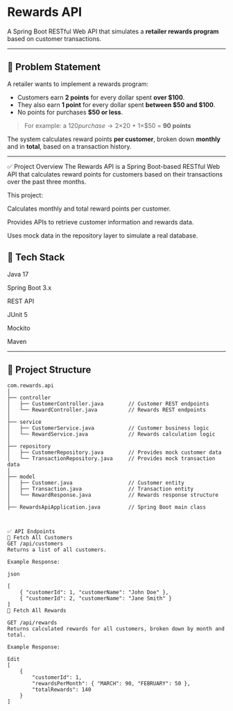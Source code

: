 # Rewards API

A Spring Boot RESTful Web API that simulates a **retailer rewards program** based on customer transactions.

---

## 🧾 Problem Statement

A retailer wants to implement a rewards program:

- Customers earn **2 points** for every dollar spent **over $100**.
- They also earn **1 point** for every dollar spent **between $50 and $100**.
- No points for purchases **$50 or less**.

> For example: a $120 purchase → 2×$20 + 1×$50 = **90 points**

The system calculates reward points **per customer**, broken down **monthly** and in **total**, based on a transaction history.

---

✅ Project Overview
The Rewards API is a Spring Boot-based RESTful Web API that calculates reward points for customers based on their transactions over the past three months.

This project:

Calculates monthly and total reward points per customer.

Provides APIs to retrieve customer information and rewards data.

Uses mock data in the repository layer to simulate a real database.



## 🚀 Tech Stack

Java 17

Spring Boot 3.x

REST API

JUnit 5

Mockito

Maven

---

## 📁 Project Structure

```text
com.rewards.api
│
├── controller
│   ├── CustomerController.java        // Customer REST endpoints
│   └── RewardController.java          // Rewards REST endpoints
│
├── service
│   ├── CustomerService.java           // Customer business logic
│   └── RewardService.java             // Rewards calculation logic
│
├── repository
│   ├── CustomerRepository.java        // Provides mock customer data
│   └── TransactionRepository.java     // Provides mock transaction data
│
├── model
│   ├── Customer.java                  // Customer entity
│   ├── Transaction.java               // Transaction entity
│   └── RewardResponse.java            // Rewards response structure
│
├── RewardsApiApplication.java         // Spring Boot main class



✅ API Endpoints
🔹 Fetch All Customers
GET /api/customers
Returns a list of all customers.

Example Response:

json

[
    { "customerId": 1, "customerName": "John Doe" },
    { "customerId": 2, "customerName": "Jane Smith" }
]
🔹 Fetch All Rewards

GET /api/rewards
Returns calculated rewards for all customers, broken down by month and total.

Example Response:

Edit
[
    {
        "customerId": 1,
        "rewardsPerMonth": { "MARCH": 90, "FEBRUARY": 50 },
        "totalRewards": 140
    }
]


